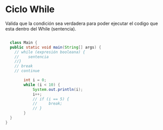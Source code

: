 # Ciclo While
Valida que la condición sea verdadera para poder ejecutar el codigo que esta dentro del While (sentencia).
``` java

  class Main {
  public static void main(String[] args) {
    // while (expresión booleana) {
    //    sentencia
    //}
    // break
    // continue

        int i = 0;
        while (i < 10) {
            System.out.println(i);
            i++;
            // if (i == 5) {
            //     break;
            // }
        }
  }
}

```
